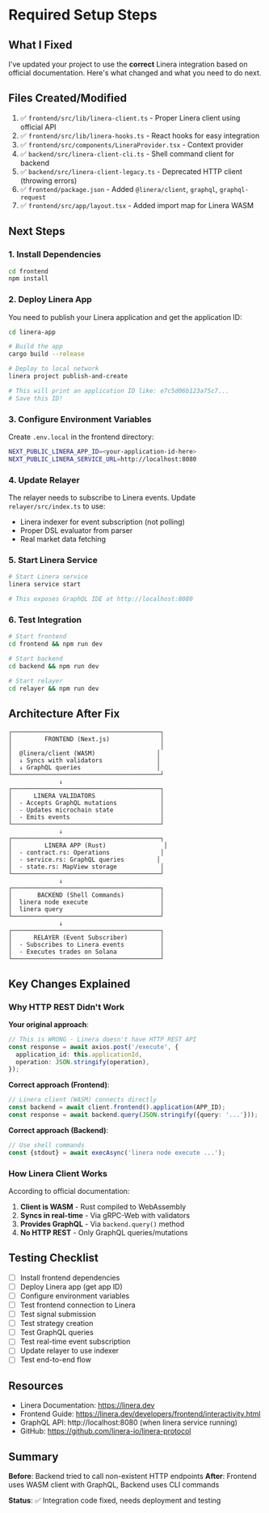 # Required Setup Steps

## What I Fixed

I've updated your project to use the **correct** Linera integration based on official documentation. Here's what changed and what you need to do next.

## Files Created/Modified

1. ✅ `frontend/src/lib/linera-client.ts` - Proper Linera client using official API
2. ✅ `frontend/src/lib/linera-hooks.ts` - React hooks for easy integration
3. ✅ `frontend/src/components/LineraProvider.tsx` - Context provider
4. ✅ `backend/src/linera-client-cli.ts` - Shell command client for backend
5. ✅ `backend/src/linera-client-legacy.ts` - Deprecated HTTP client (throwing errors)
6. ✅ `frontend/package.json` - Added `@linera/client`, `graphql`, `graphql-request`
7. ✅ `frontend/src/app/layout.tsx` - Added import map for Linera WASM

## Next Steps

### 1. Install Dependencies

```bash
cd frontend
npm install
```

### 2. Deploy Linera App

You need to publish your Linera application and get the application ID:

```bash
cd linera-app

# Build the app
cargo build --release

# Deploy to local network
linera project publish-and-create

# This will print an application ID like: e7c5d06b123a75c7...
# Save this ID!
```

### 3. Configure Environment Variables

Create `.env.local` in the frontend directory:

```bash
NEXT_PUBLIC_LINERA_APP_ID=<your-application-id-here>
NEXT_PUBLIC_LINERA_SERVICE_URL=http://localhost:8080
```

### 4. Update Relayer

The relayer needs to subscribe to Linera events. Update `relayer/src/index.ts` to use:

- Linera indexer for event subscription (not polling)
- Proper DSL evaluator from parser
- Real market data fetching

### 5. Start Linera Service

```bash
# Start Linera service
linera service start

# This exposes GraphQL IDE at http://localhost:8080
```

### 6. Test Integration

```bash
# Start frontend
cd frontend && npm run dev

# Start backend
cd backend && npm run dev

# Start relayer
cd relayer && npm run dev
```

## Architecture After Fix

```
┌─────────────────────────────────────────┐
│         FRONTEND (Next.js)              │
│                                         │
│  @linera/client (WASM)                 │
│  ↓ Syncs with validators               │
│  ↓ GraphQL queries                     │
└─────────────────────────────────────────┘
              ↓
┌─────────────────────────────────────────┐
│      LINERA VALIDATORS                  │
│  - Accepts GraphQL mutations            │
│  - Updates microchain state             │
│  - Emits events                         │
└─────────────────────────────────────────┘
              ↓
┌─────────────────────────────────────────┐
│         LINERA APP (Rust)                │
│  - contract.rs: Operations              │
│  - service.rs: GraphQL queries         │
│  - state.rs: MapView storage            │
└─────────────────────────────────────────┘
              ↓
┌─────────────────────────────────────────┐
│       BACKEND (Shell Commands)          │
│  linera node execute                    │
│  linera query                           │
└─────────────────────────────────────────┘
              ↓
┌─────────────────────────────────────────┐
│      RELAYER (Event Subscriber)         │
│  - Subscribes to Linera events          │
│  - Executes trades on Solana            │
└─────────────────────────────────────────┘
```

## Key Changes Explained

### Why HTTP REST Didn't Work

**Your original approach**:
```typescript
// This is WRONG - Linera doesn't have HTTP REST API
const response = await axios.post('/execute', {
  application_id: this.applicationId,
  operation: JSON.stringify(operation),
});
```

**Correct approach (Frontend)**:
```typescript
// Linera client (WASM) connects directly
const backend = await client.frontend().application(APP_ID);
const response = await backend.query(JSON.stringify({query: '...'}));
```

**Correct approach (Backend)**:
```typescript
// Use shell commands
const {stdout} = await execAsync('linera node execute ...');
```

### How Linera Client Works

According to official documentation:

1. **Client is WASM** - Rust compiled to WebAssembly
2. **Syncs in real-time** - Via gRPC-Web with validators
3. **Provides GraphQL** - Via `backend.query()` method
4. **No HTTP REST** - Only GraphQL queries/mutations

## Testing Checklist

- [ ] Install frontend dependencies
- [ ] Deploy Linera app (get app ID)
- [ ] Configure environment variables
- [ ] Test frontend connection to Linera
- [ ] Test signal submission
- [ ] Test strategy creation
- [ ] Test GraphQL queries
- [ ] Test real-time event subscription
- [ ] Update relayer to use indexer
- [ ] Test end-to-end flow

## Resources

- Linera Documentation: https://linera.dev
- Frontend Guide: https://linera.dev/developers/frontend/interactivity.html
- GraphQL API: http://localhost:8080 (when linera service running)
- GitHub: https://github.com/linera-io/linera-protocol

## Summary

**Before**: Backend tried to call non-existent HTTP endpoints
**After**: Frontend uses WASM client with GraphQL, Backend uses CLI commands

**Status**: ✅ Integration code fixed, needs deployment and testing

